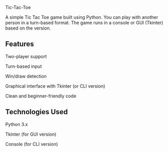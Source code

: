 Tic-Tac-Toe

A simple Tic Tac Toe game built using Python. You can play with another person in a turn-based format. The game runs in a console or GUI (Tkinter) based on the version.


## Features

Two-player support

Turn-based input

Win/draw detection

Graphical interface with Tkinter (or CLI version)

Clean and beginner-friendly code



## Technologies Used

Python 3.x

Tkinter (for GUI version)

Console (for CLI version)
